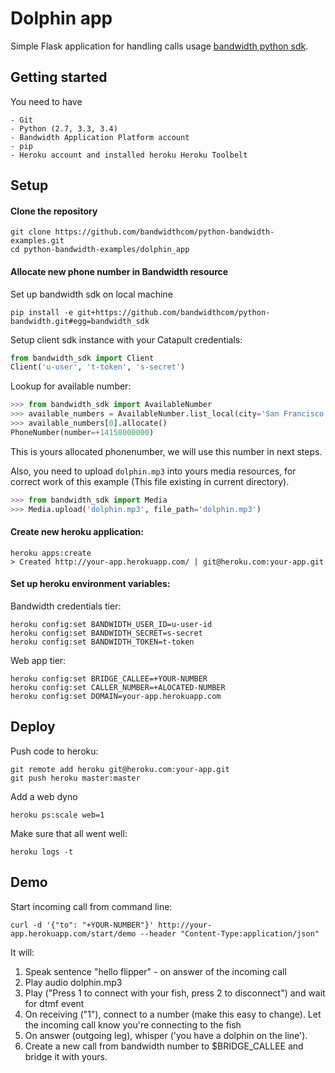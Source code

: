 # Dolphin app

Simple Flask application for handling calls usage  [bandwidth python sdk](https://github.com/bandwidthcom/python-bandwidth).


## Getting started
You need to have

    - Git
    - Python (2.7, 3.3, 3.4)
    - Bandwidth Application Platform account
    - pip
    - Heroku account and installed heroku Heroku Toolbelt


## Setup

#### Clone the repository

```console
git clone https://github.com/bandwidthcom/python-bandwidth-examples.git
cd python-bandwidth-examples/dolphin_app
```
#### Allocate new phone number in Bandwidth resource

Set up bandwidth sdk on local machine
```console
pip install -e git+https://github.com/bandwidthcom/python-bandwidth.git#egg=bandwidth_sdk
```
Setup client sdk instance with your Catapult credentials:
```python
from bandwidth_sdk import Client
Client('u-user', 't-token', 's-secret')
```
Lookup for available number:
```python
>>> from bandwidth_sdk import AvailableNumber
>>> available_numbers = AvailableNumber.list_local(city='San Francisco', state='CA')
>>> available_numbers[0].allocate()
PhoneNumber(number=+14158000000)
```
This is yours allocated phonenumber, we will use this number in next steps.

Also, you need to upload `dolphin.mp3` into yours media resources, for correct work of this example (This file existing in current directory).
```python
>>> from bandwidth_sdk import Media
>>> Media.upload('dolphin.mp3', file_path='dolphin.mp3')
```

#### Create new heroku application:
```console
heroku apps:create
> Created http://your-app.herokuapp.com/ | git@heroku.com:your-app.git
```
#### Set up heroku environment variables:

Bandwidth credentials tier:
```console
heroku config:set BANDWIDTH_USER_ID=u-user-id
heroku config:set BANDWIDTH_SECRET=s-secret
heroku config:set BANDWIDTH_TOKEN=t-token
```
Web app tier:
```console
heroku config:set BRIDGE_CALLEE=+YOUR-NUMBER
heroku config:set CALLER_NUMBER=+ALOCATED-NUMBER
heroku config:set DOMAIN=your-app.herokuapp.com
```
##  Deploy

Push code to heroku:
```console
git remote add heroku git@heroku.com:your-app.git
git push heroku master:master
```

Add a web dyno
```console
heroku ps:scale web=1
```

Make sure that all went well:
```console
heroku logs -t
```

## Demo

Start incoming call from command line:
```console
curl -d '{"to": "+YOUR-NUMBER"}' http://your-app.herokuapp.com/start/demo --header "Content-Type:application/json"
```

It will:

1. Speak sentence "hello flipper" - on answer of the incoming call
2. Play audio dolphin.mp3
3. Play ("Press 1 to connect with your fish, press 2 to disconnect") and wait for dtmf event
4. On receiving ("1"), connect to a number (make this easy to change). Let the incoming call know you're connecting to the fish
5. On answer (outgoing leg), whisper ('you have a dolphin on the line').
6. Create a new call from bandwidth number to $BRIDGE_CALLEE and bridge it with yours.
